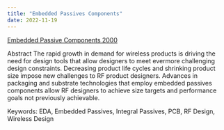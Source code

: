 ```yaml
---
title: "Embedded Passives Components"
date: 2022-11-19
---
```


[Embedded Passive Components 2000](https://drive.google.com/file/d/1x13JCIwJngMXgNAlZDjRKXMywfN47Mdq/view?usp=sharing)

Abstract
The rapid growth in demand for wireless products is driving the need for design tools that allow designers to meet evermore challenging design constraints. Decreasing product life cycles and shrinking product size impose new challenges to RF product designers. Advances in packaging and substrate technologies that employ embedded passives components allow RF designers to achieve size targets and performance goals not previously achievable.

Keywords: EDA, Embedded Passives, Integral Passives, PCB, RF Design, Wireless Design
